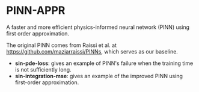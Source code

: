 # PINN-APPR
A faster and more efficient physics-informed neural network (PINN) using first order approximation.

The original PINN comes from Raissi et al. at https://github.com/maziarraissi/PINNs, which serves as our baseline.

- **sin-pde-loss**: gives an example of PINN's failure when the training time is not sufficiently long.
- **sin-integration-mse**: gives an example of the improved PINN using first-order approximation.
